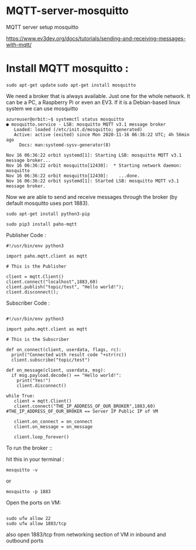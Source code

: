 # MQTT-server-mosquitto
MQTT server setup mosquitto


https://www.ev3dev.org/docs/tutorials/sending-and-receiving-messages-with-mqtt/



# Install MQTT mosquitto : 

``` sudo apt-get update ```
``` sudo apt-get install mosquitto ```


We need a broker that is always available. Just one for the whole network. It can be a PC, a Raspberry Pi or even an EV3. If it is a Debian-based linux system we can use mosquitto

```
azureuser@orbit:~$ systemctl status mosquitto
● mosquitto.service - LSB: mosquitto MQTT v3.1 message broker
   Loaded: loaded (/etc/init.d/mosquitto; generated)
   Active: active (exited) since Mon 2020-11-16 06:36:22 UTC; 4h 56min ago
     Docs: man:systemd-sysv-generator(8)

Nov 16 06:36:22 orbit systemd[1]: Starting LSB: mosquitto MQTT v3.1 message broker...
Nov 16 06:36:22 orbit mosquitto[12430]:  * Starting network daemon: mosquitto
Nov 16 06:36:22 orbit mosquitto[12430]:    ...done.
Nov 16 06:36:22 orbit systemd[1]: Started LSB: mosquitto MQTT v3.1 message broker.

```

Now we are able to send and receive messages through the broker (by default mosquitto uses port 1883).

``` sudo apt-get install python3-pip ```

``` sudo pip3 install paho-mqtt ``` 

Publisher Code :

``` 
#!/usr/bin/env python3

import paho.mqtt.client as mqtt

# This is the Publisher

client = mqtt.Client()
client.connect("localhost",1883,60)
client.publish("topic/test", "Hello world!");
client.disconnect();
```

Subscriber Code :

```

#!/usr/bin/env python3

import paho.mqtt.client as mqtt

# This is the Subscriber

def on_connect(client, userdata, flags, rc):
  print("Connected with result code "+str(rc))
  client.subscribe("topic/test")

def on_message(client, userdata, msg):
  if msg.payload.decode() == "Hello world!":
    print("Yes!")
    client.disconnect()
    
while True:
   client = mqtt.Client()
   client.connect("THE_IP_ADDRESS_OF_OUR_BROKER",1883,60)  #THE_IP_ADDRESS_OF_OUR_BROKER == Server IP Public IP of VM

   client.on_connect = on_connect
   client.on_message = on_message

   client.loop_forever()
```
To run the broker ::

hit this in your terminal :

``` mosquitto -v ```

or 

``` mosquitto -p 1883 ```

Open the ports on VM:

``` sudo ufw enable

sudo ufw allow 22
sudo ufw allow 1883/tcp
```

also open 1883/tcp from networking section of VM in inbound and outbound ports


